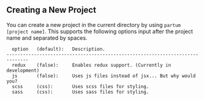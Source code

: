 ## Creating a New Project

You can create a new project in the current directory by using `partum [project name]`.
This supports the following options input after the project name and separated by spaces.
```
  option   (default):   Description.
------------------------------------------------------------------------------
  redux    (false):     Enables redux support. (Currently in development)
  js       (false):     Uses js files instead of jsx... But why would you?
  scss     (css):       Uses scss files for styling.
  sass     (css):       Uses sass files for styling.
```
